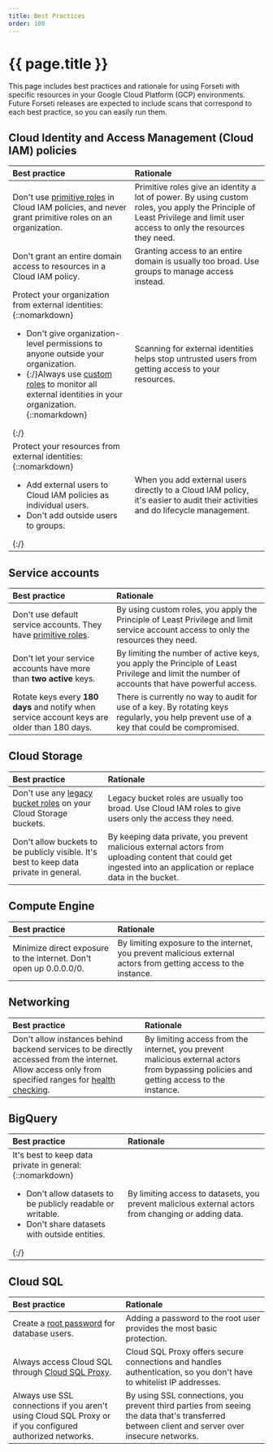 ```yaml
---
title: Best Practices
order: 100
---
```


# {{ page.title }}

This page includes best practices and rationale for using Forseti with specific
resources in your Google Cloud Platform (GCP) environments. Future Forseti
releases are expected to include scans that correspond to each best practice,
so you can easily run them.

## Cloud Identity and Access Management (Cloud IAM) policies

| Best practice                       | Rationale                              |
| :-----------------------------------|:-------------------------------------- |
| Don't use [primitive roles](https://cloud.google.com/iam/docs/understanding-roles#primitive_roles) in Cloud IAM policies, and never grant primitive roles on an organization. | Primitive roles give an identity a lot of power. By using custom roles, you apply the Principle of Least Privilege and limit user access to only the resources they need. |
| Don't grant an entire domain access to resources in a Cloud IAM policy. | Granting access to an entire domain is usually too broad. Use groups to manage access instead. |
| Protect your organization from external identities: {::nomarkdown}<ul><li>Don't give organization-level permissions to anyone outside your organization.</li><li>{:/}Always use [custom roles](https://cloud.google.com/iam/docs/understanding-custom-roles) to monitor all external identities in your organization.{::nomarkdown}</li></ul>{:/} | Scanning for external identities helps stop untrusted users from getting access to your resources. |
| Protect your resources from external identities: {::nomarkdown}<ul><li>Add external users to Cloud IAM policies as individual users.</li><li>Don't add outside users to groups.</li></ul>{:/} | When you add external users directly to a Cloud IAM policy, it's easier to audit their activities and do lifecycle management. |

## Service accounts

| Best practice                       | Rationale                              |
| :-----------------------------------|:-------------------------------------- |
| Don't use default service accounts. They have [primitive roles](https://cloud.google.com/iam/docs/understanding-roles#primitive_roles). | By using custom roles, you apply the Principle of Least Privilege and limit service account access to only the resources they need. |
| Don't let your service accounts have more than **two active** keys. | By limiting the number of active keys, you apply the Principle of Least Privilege and limit the number of accounts that have powerful access. |
| Rotate keys every **180 days** and notify when service account keys are older than 180 days. | There is currently no way to audit for use of a key. By rotating keys regularly, you help prevent use of a key that could be compromised. |

## Cloud Storage

| Best practice                       | Rationale                              |
| :-----------------------------------|:-------------------------------------- |
| Don't use any [legacy bucket roles](https://cloud.google.com/storage/docs/access-control/iam#acls) on your Cloud Storage buckets. | Legacy bucket roles are usually too broad. Use Cloud IAM roles to give users only the access they need. |
| Don't allow buckets to be publicly visible. It's best to keep data private in general. | By keeping data private, you prevent malicious external actors from uploading content that could get ingested into an application or replace data in the bucket. |

## Compute Engine

| Best practice                       | Rationale                              |
| :-----------------------------------|:-------------------------------------- |
| Minimize direct exposure to the internet. Don't open up 0.0.0.0/0. | By limiting exposure to the internet, you prevent malicious external actors from getting access to the instance. |

## Networking

| Best practice                       | Rationale                              |
| :-----------------------------------|:-------------------------------------- |
| Don't allow instances behind backend services to be directly accessed from the internet. Allow access only from specified ranges for [health checking](https://cloud.google.com/compute/docs/load-balancing/network/#health_checking). | By limiting access from the internet, you prevent malicious external actors from bypassing policies and getting access to the instance. |

## BigQuery

| Best practice                       | Rationale                              |
| :-----------------------------------|:-------------------------------------- |
| It's best to keep data private in general: {::nomarkdown}<ul><li>Don't allow datasets to be publicly readable or writable.</li><li>Don't share datasets with outside entities.</li></ul>{:/} | By limiting access to datasets, you prevent malicious external actors from changing or adding data. |

## Cloud SQL

| Best practice                       | Rationale                              |
| :-----------------------------------|:-------------------------------------- |
| Create a [root password](https://cloud.google.com/sql/docs/mysql/create-manage-users#user-root) for database users. | Adding a password to the root user provides the most basic protection. |
| Always access Cloud SQL through [Cloud SQL Proxy](https://cloud.google.com/sql/docs/mysql/sql-proxy). | Cloud SQL Proxy offers secure connections and handles authentication, so you don't have to whitelist IP addresses. |
| Always use SSL connections if you aren't using Cloud SQL Proxy or if you configured authorized networks. | By using SSL connections, you prevent third parties from seeing the data that's transferred between client and server over insecure networks. |
